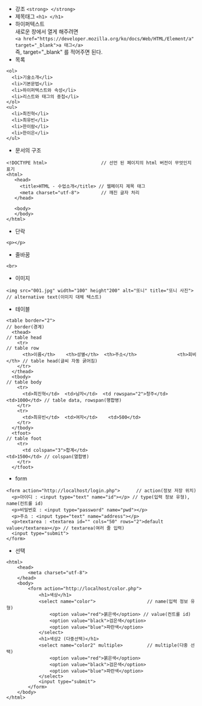 * 강조 ```<strong> </strong>```
* 제목태그 ```<h1> </h1>```
* 하이퍼텍스트   
  새로운 창에서 열게 해주려면   
```<a href="https://developer.mozilla.org/ko/docs/Web/HTML/Element/a" target="_blank">a 태그</a>```   
즉, target="_blank" 를 적어주면 된다.
* 목록
```
<ol>
  <li>기술소개</li>
  <li>기본문법</li>
  <li>하이퍼텍스트와 속성</li>
  <li>리스트와 태그의 중첩</li>
</ol>
<ul>
  <li>최진혁</li>
  <li>최유빈</li>
  <li>한이람</li>
  <li>한이은</li>
</ul>
```
* 문서의 구조   
```
<!DOCTYPE html>                    // 선언 된 페이지의 html 버전이 무엇인지 표기
<html>
   <head>
     <title>HTML - 수업소개</title> // 웹페이지 제목 태그
     <meta charset="utf-8">        // 깨진 글자 처리
   </head>

   <body>
   </body>
</html>
```
* 단락
```
<p></p>
```
* 줄바꿈
```
<br>
```
* 이미지
```
<img src="001.jpg" width="100" height"200" alt="또니" title="또니 사진"> // alternative text(이미지 대체 텍스트)
```
* 테이블
```
<table border="2">                                                             // border(경계)
  <thead>                                                                      // table head
    <tr>                                                                       // table row
      <th>이름</th>    <th>성별</th>  <th>주소</th>               <th>회비</th> // table head(글씨 자동 굵어짐)
    </tr>
  </thead>
  <tbody>                                                                      // table body
    <tr>
      <td>최진혁</td>  <td>남자</td>  <td rowspan="2">청주</td>   <td>1000</td> // table data, rowspan(행합병)
    </tr>
    <tr>
      <td>최유빈</td>  <td>여자</td>    <td>500</td>
    </tr>
  </tbody>
  <tfoot>                                                                       // table foot
    <tr>
      <td colspan="3">합계</td>                                    <td>1500</td> // colspan(열합병)
    </tr>
  </tfoot>
```
* form
```
<form action="http://localhost/login.php">      // action(정보 저장 위치)
  <p>아이디 : <input type="text" name="id"></p> // type(입력 정보 유형), name(컨트롤 id)
  <p>비밀번호 : <input type="password" name="pwd"></p>
  <p>주소 : <input type="text" name="address"></p>
  <p>textarea : <textarea id="" cols="50" rows="2">default value</textarea></p> // textarea(여러 줄 입력)
  <input type="submit">
</form>
```
* 선택
```
<html>
    <head>
        <meta charset="utf-8">
    </head>
    <body>
        <form action="http://localhost/color.php">
            <h1>색상</h1>
            <select name="color">                   // name(입력 정보 유형)
                <option value="red">붉은색</option> // value(컨트롤 id)
                <option value="black">검은색</option>
                <option value="blue">파란색</option>
            </select>
            <h1>색상2 (다중선택)</h1>
            <select name="color2" multiple>         // multiple(다중 선택)
                <option value="red">붉은색</option>
                <option value="black">검은색</option>
                <option value="blue">파란색</option>
            </select>
            <input type="submit">
        </form>
    </body>
</html>
```
